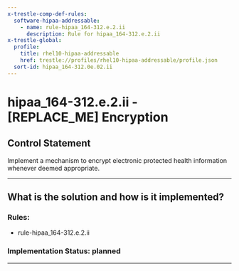 ```yaml
---
x-trestle-comp-def-rules:
  software-hipaa-addressable:
    - name: rule-hipaa_164-312.e.2.ii
      description: Rule for hipaa_164-312.e.2.ii
x-trestle-global:
  profile:
    title: rhel10-hipaa-addressable
    href: trestle://profiles/rhel10-hipaa-addressable/profile.json
  sort-id: hipaa_164-312.0e.02.ii
---
```


# hipaa_164-312.e.2.ii - \[REPLACE_ME\] Encryption

## Control Statement

Implement a mechanism to encrypt electronic protected health information whenever deemed appropriate.

______________________________________________________________________

## What is the solution and how is it implemented?

<!-- For implementation status enter one of: implemented, partial, planned, alternative, not-applicable -->

<!-- Note that the list of rules under ### Rules: is read-only and changes will not be captured after assembly to JSON -->

<!-- Add control implementation description here for control: hipaa_164-312.e.2.ii -->

### Rules:

  - rule-hipaa_164-312.e.2.ii

### Implementation Status: planned

______________________________________________________________________
